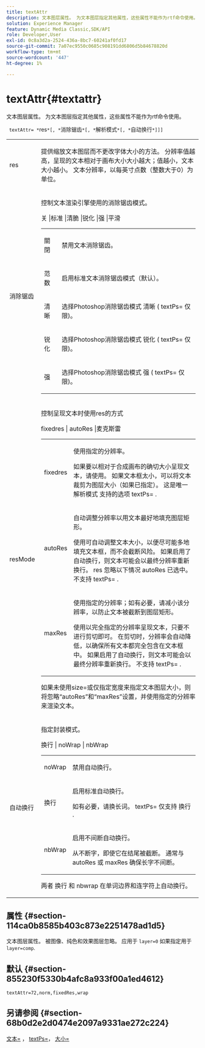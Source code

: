 ```yaml
---
title: textAttr
description: 文本图层属性。 为文本图层指定其他属性，这些属性不能作为rtf命令使用。
solution: Experience Manager
feature: Dynamic Media Classic,SDK/API
role: Developer,User
exl-id: 0c8a3d2a-2524-436a-8bc7-60241af0fd17
source-git-commit: 7a07ec9550c0685c908191dd6806d5b84678820d
workflow-type: tm+mt
source-wordcount: '447'
ht-degree: 1%

---
```


# textAttr{#textattr}

文本图层属性。 为文本图层指定其他属性，这些属性不能作为rtf命令使用。

` textAttr= *`res`*[, *`消除锯齿`*[, *`解析模式`*[, *`自动换行`*]]]`

<table id="simpletable_0072BF7DF52B4959A14EDEF60A6EBDEE"> 
 <tr class="strow"> 
  <td class="stentry"> <p> <span class="codeph"> <span class="varname"> res </span> </span> </p> </td> 
  <td class="stentry"> <p>提供缩放文本图层而不更改字体大小的方法。 分辨率值越高，呈现的文本相对于画布大小大小越大；值越小，文本大小越小。 文本分辨率，以每英寸点数（整数大于0）为单位。 </p> </td> 
 </tr> 
 <tr class="strow"> 
  <td class="stentry"> <p> <span class="codeph"> <span class="varname"> 消除锯齿 </span> </span> </p> </td> 
  <td class="stentry"> <p>控制文本渲染引擎使用的消除锯齿模式。 </p> <p> <span class="codeph"> 关 |标准 |清脆 |锐化 |强 |平滑 </span> </p> <p> 
    <table id="simpletable_AE2331118FCA4BC7877233E287CED6A4"> 
     <tr class="strow"> 
      <td class="stentry"> <p> <span class="codeph"> 關閉 </span> </p> </td> 
      <td class="stentry"> <p>禁用文本消除锯齿。 </p> </td> 
     </tr> 
     <tr class="strow"> 
      <td class="stentry"> <p> <span class="codeph"> 范数 </span> </p> </td> 
      <td class="stentry"> <p>启用标准文本消除锯齿模式（默认）。 </p> </td> 
     </tr> 
     <tr class="strow"> 
      <td class="stentry"> <p> <span class="codeph"> 清晰 </span> </p> </td> 
      <td class="stentry"> <p>选择Photoshop消除锯齿模式 <span class="codeph"> 清晰 </span> ( <span class="codeph"> textPs= </span> 仅限)。 </p> </td> 
     </tr> 
     <tr class="strow"> 
      <td class="stentry"> <p> <span class="codeph"> 锐化 </span> </p> </td> 
      <td class="stentry"> <p>选择Photoshop消除锯齿模式 <span class="codeph"> 锐化 </span> ( <span class="codeph"> textPs= </span> 仅限)。 </p> </td> 
     </tr> 
     <tr class="strow"> 
      <td class="stentry"> <p> <span class="codeph"> 强 </span> </p> </td> 
      <td class="stentry"> <p>选择Photoshop消除锯齿模式 <span class="codeph"> 强 </span> ( <span class="codeph"> textPs= </span> 仅限)。 </p> </td> 
     </tr> 
    </table> </p> </td> 
 </tr> 
 <tr class="strow"> 
  <td class="stentry"> <p> <span class="codeph"> <span class="varname"> resMode </span> </span> </p> </td> 
  <td class="stentry"> <p>控制呈现文本时使用res的方式 </p> <p> <span class="codeph"> fixedres | autoRes |麦克斯雷 </span> </p> <p> 
    <table id="simpletable_2CFC06DB37154C7C92614FDF7A818DB5"> 
     <tr class="strow"> 
      <td class="stentry"> <p> <span class="codeph"> fixedres </span> </p> </td> 
      <td class="stentry"> <p>使用指定的分辨率。 </p> <p>如果要以相对于合成画布的确切大小呈现文本，请使用。 如果文本框太小，可以将文本裁剪为图层大小（如果已指定）。 这是唯一 <span class="varname"> 解析模式 </span> 支持的选项 <span class="codeph"> textPs= </span>. </p> </td> 
     </tr> 
     <tr class="strow"> 
      <td class="stentry"> <p> <span class="codeph"> autoRes </span> </p> </td> 
      <td class="stentry"> <p>自动调整分辨率以用文本最好地填充图层矩形。 </p> <p>使用可自动调整文本大小，以便尽可能多地填充文本框，而不会截断风险。 如果启用了自动换行，则文本可能会以最终分辨率重新换行。 <span class="varname"> res </span> 忽略以下情况 <span class="codeph"> autoRes </span> 已选中。 不支持 <span class="codeph"> textPs= </span>. </p> </td> 
     </tr> 
     <tr class="strow"> 
      <td class="stentry"> <p> <span class="codeph"> maxRes </span> </p> </td> 
      <td class="stentry"> <p>使用指定的分辨率；如有必要，请减小该分辨率，以防止文本被截断到图层矩形。 </p> <p>使用以完全指定的分辨率呈现文本，只要不进行剪切即可。 在剪切时，分辨率会自动降低，以确保所有文本都完全包含在文本框中。 如果启用了自动换行，则文本可能会以最终分辨率重新换行。 不支持 <span class="codeph"> textPs= </span>. </p> </td> 
     </tr> 
    </table> </p> <p>如果未使用size=或仅指定宽度来指定文本图层大小，则将忽略“autoRes”和“maxRes”设置，并使用指定的分辨率来渲染文本。 </p> </td> 
 </tr> 
 <tr class="strow"> 
  <td class="stentry"> <p> <span class="codeph"> <span class="varname"> 自动换行 </span> </span> </p> </td> 
  <td class="stentry"> <p>指定封装模式。 </p> <p> <span class="codeph"> 换行 | noWrap | nbWrap </span> </p> <p> 
    <table id="simpletable_FF2510E029EC41E29BC30D9FC2923EA3"> 
     <tr class="strow"> 
      <td class="stentry"> <p> <span class="codeph"> noWrap </span> </p> </td> 
      <td class="stentry"> <p>禁用自动换行。 </p> </td> 
     </tr> 
     <tr class="strow"> 
      <td class="stentry"> <p> <span class="codeph"> 换行 </span> </p> </td> 
      <td class="stentry"> <p>启用标准自动换行。 </p> <p>如有必要，请换长词。 <span class="codeph"> textPs= </span> 仅支持 <span class="codeph"> 换行 </span>. </p> </td> 
     </tr> 
     <tr class="strow"> 
      <td class="stentry"> <p> <span class="codeph"> nbWrap </span> </p> </td> 
      <td class="stentry"> <p>启用不间断自动换行。 </p> <p>从不断字，即使它在结尾被截断。 通常与 <span class="codeph"> autoRes </span> 或 <span class="codeph"> maxRes </span> 确保长字不间断。 </p> </td> 
     </tr> 
    </table> </p> <p>两者 <span class="codeph"> 换行 </span> 和 <span class="codeph"> nbwrap </span> 在单词边界和连字符上自动换行。 </p> </td> 
 </tr> 
</table>

## 属性 {#section-114ca0b8585b403c873e2251478ad1d5}

文本图层属性。 被图像、纯色和效果图层忽略。 应用于 `layer=0` 如果指定用于 `layer=comp`.

## 默认 {#section-855230f5330b4afc8a933f00a1ed4612}

`textAttr=72,norm,fixedRes,wrap`

## 另请参阅 {#section-68b0d2e2d0474e2097a9331ae272c224}

[文本=](../../../../../is-api/http-ref/image-serving-api-ref/c-http-protocol-reference/c-command-reference/r-text.md#reference-84634052e48548539a1ef63cbe41f22f) ， [textPs=](../../../../../is-api/http-ref/image-serving-api-ref/c-http-protocol-reference/c-command-reference/r-textps.md#reference-4209a2a6169f44278da2647cfb0cd767)， [大小=](../../../../../is-api/http-ref/image-serving-api-ref/c-http-protocol-reference/c-data-types/r-size.md#reference-04d383f32c7b4003bed9978cb854747b)
